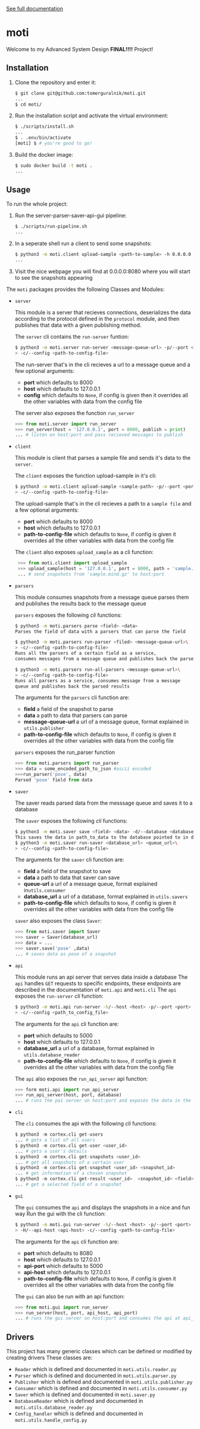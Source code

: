[See full documentation](https://moti.readthedocs.io/en/latest/py-modindex.html)

# moti

Welcome to my Advanced System Design **FINAL!!!!** Project!

## Installation

1. Clone the repository and enter it:

    ```sh
    $ git clone git@github.com:tomerguralnik/moti.git
    ...
    $ cd moti/
    ```
2. Run the installation script and activate the virtual environment:

    ```sh
    $ ./scripts/install.sh
    ...
    $ . .env/bin/activate
    [moti] $ # you're good to go!
    ```
3. Build the docker image:

    ```sh
    $ sudo docker build -t moti .
    ...
    ```
## Usage

To run the whole project:

1. Run the server-parser-saver-api-gui pipeline:
    
    ```sh
    $ ./scripts/run-pipeline.sh
    ...
    ```

2. In a seperate shell run a client to send some snapshots:

    ```sh
    $ python3 -m moti.client upload-sample <path-to-sample> -h 0.0.0.0 -p 8080
    ...
    ```

3. Visit the nice webpage you will find at 0.0.0.0:8080 where you will start to see the snapshots appearing

The `moti` packages provides the following Classes and Modules:

- `server`

    This module is a server that recieves connections, deserializes the data according to the protocol defined in the `protocol` module, and then publishes that data with a given publishing method. 
    
    The `server` cli contains the `run-server` funtion:

    ```sh
    $ python3 -m moti.server run-server <message-queue-url> -p/--port <port> -h/--host <host>\ 
    > -c/--config <path-to-config-file>
    ```
    The run-server that's in the cli recieves a url to a message queue and a few optional arguments:
   - **port** which defaults to 8000 
   - **host** which defaults to 127.0.0.1
   - **config** which defaults to `None`, if config is given then it overrides all the other variables with data from the config file
   
    The server also exposes the function `run_server`
    
    ```python
    >>> from moti.server import run_server
    >>> run_server(host = '127.0.0.1', port = 8000, publish = print)
    ... # listen on host:port and pass recieved messages to publish
    ```
- `client`

    This module is client that parses a sample file and sends it's data to the `server`.
    
    The `client` exposes the function upload-sample in it's cli:
    
    ```sh
    $ python3 -m moti.client upload-sample <sample-path> -p/--port <port> -h/--host <host>\ 
    > -c/--config <path-to-config-file>
    ```
    The upload-sample that's in the cli recieves a path to a `sample file` and a few optional arguments:
   - **port** which defaults to 8000 
   - **host** which defaults to 127.0.0.1
   - **path-to-config-file** which defaults to `None`, if config is given it overrides all the other variables with data from the config file
   
   The `client` also exposes `upload_sample` as a cli function: 

   ```python
    >>> from moti.client import upload_sample
    >>> upload_sample(host = '127.0.0.1', port = 8000, path = 'sample.mind.gz')
    ... # send snapshots from 'sample.mind.gz' to host:port
    ```

- `parsers`   

    This module consumes snapshots from a message queue parses them and publishes the results back to the message queue
    
    `parsers` exposes the following *cli* functions:
    
    ```sh
    $ python3 -m moti.parsers parse <field> <data>
    Parses the field of data with a parsers that can parse the field
    
    $ python3 -m moti.parsers run-parser <filed> <message-queue-url>\
    > -c/--config <path-to-config-file>
    Runs all the parsers of a certain field as a service,
    consumes messages from a message queue and publishes back the parsed results
    
    $ python3 -m moti.parsers run-all-parsers <message-queue-url>\
    > -c/--config <path-to-config-file>
    Runs all parsers as a service, consumes message from a message
    queue and publishes back the parsed results
    ```
    The arguments for the `parsers` cli function are:
    - **field** a field of the snapshot to parse
    - **data** a path to data that parsers can parse
    - **message-queue-url** a url of a message queue, format explained in `utils.publisher`
    - **path-to-config-file** which defaults to `None`, if config is given it overrides all the other variables with data from the config file
    
    `parsers` exposes the run_parser function
    ```python
    >>> from moti.parsers import run_parser
    >>> data = some_encoded_path_to_json #ascii encoded
    >>>run_parser('pose', data)
    Parsed 'pose' field from data
    ```
- `saver`

    The saver reads parsed data from the messsage queue and saves it to a database
    
    The `saver` exposes the following *cli* functions:
    ```sh
    $ python3 -m moti.saver save <field> <data> -d/--database <database_url>
    This saves the data in path_to_data to the database pointed to in database_url
    $ python3 -m moti.saver run-saver <database_url> <queue_url>\
    > -c/--config <path-to-config-file>
    ```
    The arguments for the `saver` cli function are:
    - **field** a field of the snapshot to save
    - **data** a path to data that saver can save
    - **queue-url** a url of a message queue, format explained in`utils.consumer`
    - **database_url** a url of a database, format explained in `utils.savers`
    - **path-to-config-file** which defaults to `None`, if config is given it overrides all the other variables with data from the config file

    `saver` also exposes the class `Saver`:
    ```python
    >>> from moti.saver import Saver
    >>> saver = Saver(database_url)
    >>> data = ...
    >>> saver.save('pose' ,data)
    ... # saves data as pose of a snapshot
    ```
- `api`

    This module runs an api server that serves data inside a database
    The `api` handles `GET` requests to specific endpoints, these endpoints are described in the documentation of `moti.api` and `moti.cli`
    The `api` exposes the `run-server` *cli* function:
    ```sh
    $ python3 -m moti.api run-server -h/--host <host> -p/--port <port> -d/--database <database_url>\
    > -c/--config <path_to_config_file>
    ```
    The arguments for the `api` cli function are:
   - **port** which defaults to 5000 
   - **host** which defaults to 127.0.0.1
    - **database_url** a url of a database, format explained in `utils.database_reader`
    - **path-to-config-file** which defaults to `None`, if config is given it overrides all the other variables with data from the config file

    The `api` also exposes the `run_api_server` api function:
    ```python
    >>> form moti.api import run_api_server
    >>> run_api_server(host, port, database)
    ... # runs the pai server on host:port and exposes the data in the database
    ```
    
- `cli`

    The `cli` consumes the api with the following *cli* functions:
    ```python
    $ python3 -m cortex.cli get-users
    ... # gets a list of all users 
    $ python3 -m cortex.cli get-user <user_id>
    ... # gets a user's details
    $ python3 -m cortex.cli get-snapshots <user_id>
    ... # get all snapshots of a certain user
    $ python3 -m cortex.cli get-snapshot <user_id> <snapshot_id>
    ... # get information of a chosen snapshot
    $ python3 -m cortex.cli get-result <user_id>  <snapshot_id> <field>
    ... # get a selected field of a snapshot
    ```
- `gui`

    The `gui` consumes the `api` and displays the snapshots in a nice and fun way
    Run the gui with the cli function:
    ```sh
    $ python3 -m moti.gui run-server -h/--host <host> -p/--port <port> -P/--api-port <api-port>\
    > -H/--api-host <api-host> -c/--config <path-to-config-file> 
    ```
    The arguments for the `api` cli function are:
    - **port** which defaults to 8080
    - **host** which defaults to 127.0.0.1
    - **api-port** which defaults to 5000 
    - **api-host** which defaults to 127.0.0.1
    - **path-to-config-file** which defaults to `None`, if config is given it overrides all the other variables with data from the config file
    
    The `gui` can also be run with an api function:
    ```python
    >>> from moti.gui import run_server
    >>> run_server(host, port, api_host, api_port)
    ... # runs the gui server on host:port and consumes the api at api_host:api_port
    ```

## Drivers
This project has many generic classes which can be defined or modified by creating drivers
These classes are:
- `Reader` which is defined and documented in `moti.utils.reader.py`
- `Parser` which is defined and documented in `moti.utils.parser.py`
- `Publisher` which is defined and documented in `moti.utils.publisher.py`
- `Consumer` which is defined and documented in `moti.utils.consumer.py`
- `Saver` which is defined and documented in `moti.saver.py`
- `DatabaseReader` which is defined and documented in `moti.utils.database_reader.py`
- `Config_handler` which is defined and documented in `moti.utils.handle_config.py`